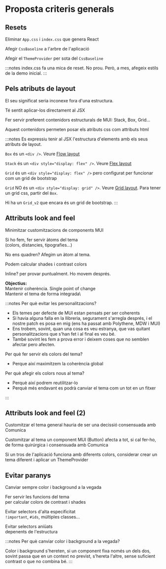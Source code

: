 # Proposta criteris generals

## Resets

Eliminar `App.css` i `index.css` que genera React

Afegir `CssBaseline` a l'arbre de l'aplicació

Afegir el `ThemeProvider` per sota del `CssBaseline`

:::notes
index.css fa una mica de reset. No prou.
Però, a mes, afegeix estils de la demo inicial.
:::


## Pels atributs de **layout**

El seu significat seria inconexe fora d'una estructura.

Té sentit aplicar-los directament al JSX

Fer servir preferent contenidors estructurals de MUI: Stack, Box, Grid...

Aquest contenidors permeten posar els atributs css com attributs html 


:::notes
Es expressiu tenir al JSX l'estructura d'elements amb els seus atributs de layout.

`Box` és un  `<div />`.
Veure [Flow layout](https://vokimon.github.io/apunts/computers/css-normalflow/)

`Stack` és un `<div style="display: flex" />`.
Veure [Flex layout](https://vokimon.github.io/apunts/computers/css-flexbox/)

`Grid` és un `<div style="display: flex" />` pero configurat per funcionar com un grid de bootstrap

`Grid` NO és un `<div style="display: grid" />`.
Veure [Grid layout](https://vokimon.github.io/apunts/computers/css-grid/).
Para tener un grid css, partir del `Box`.

Hi ha un `Grid_v2` que encara és un grid de bootstrap.
:::
## Attributs **look and feel**

Minimitzar customitzacions de components MUI

Si ho fem, fer servir àtoms del tema\
(colors, distancies, tipografies...)

No ens quadren? Afegim un àtom al tema.

Podem calcular shades i contrast colors

Inline? per provar puntualment. Ho movem després.

**Objectius:**\
Mantenir coherència. Single point of change\
Mantenir el tema de forma integrada\

:::notes
Per què evitar les personalitzacions?

- Els temes per defecte de MUI estan pensats per ser coherents
- Si havia alguna falla en la llibreria, segurament s'arregla després, i el nostre patch es posa en mig (ens ha passat amb Polythene, MDW i MUI)
- Ens trobem, sovint, quan una cosa es veu estranya, que vas quitant personalitzacions que s'han fet i al final es veu bé.
- També sovint les fem a prova error i deixem coses que no semblen afectar pero afecten.

Per què fer servir els colors del tema?

- Perque així maximitzem la coherència global

Per què afegir els colors nous al tema?

- Perquè així podrem reutilitzar-lo
- Perquè més endavant es podrà canviar el tema com un tot en un fitxer

:::

## Attributs **look and feel** (2)

Customitzar el tema general hauria de ser una decissió consensuada amb Comunica

Customitzar al tema un component MUI (Button) afecta a tot, si cal fer-ho,
de forma quirúrgica i consensuada amb Comunica

Si un tros de l'aplicació funciona amb diferents colors,
considerar crear un tema diferent i aplicar un ThemeProvider

## Evitar **paranys**

Canviar sempre color i background a la vegada

Fer servir les funcions del tema\
per calcular colors de contrast i shades

Evitar selectors d'alta especificitat\
`!important`, `#ids`, múltiples classes...

Evitar selectors aniüats\
depenents de l'estructura

:::notes
Per què canviar color i background a la vegada?

Color i background s'hereten, si un component fixa només un dels dos,
sovint passa que en un context no previst, s'hereta l'altre,
sense suficient contrast o que no combina bé.
:::

